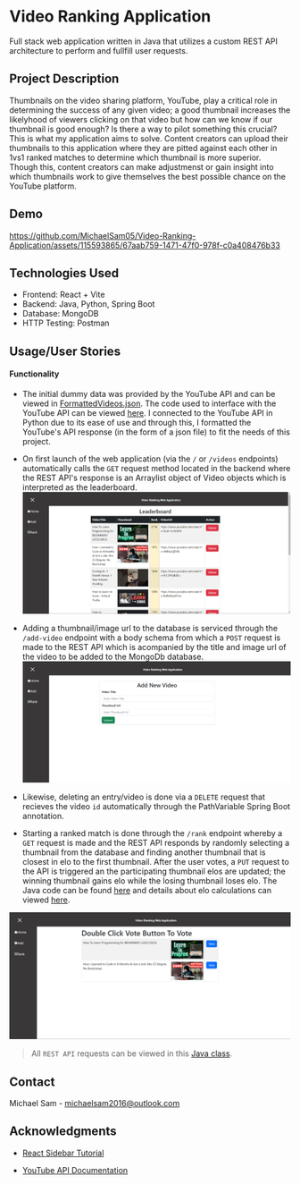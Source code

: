 # Video Ranking Application

Full stack web application written in Java that utilizes a custom REST API architecture to perform and fullfill user requests.

## Project Description

Thumbnails on the video sharing platform, YouTube, play a critical role in determining the success of any given video; a good thumbnail increases the likelyhood of viewers clicking on that video but how can we know if our thumbnail is good enough? Is there a way to pilot something this crucial? This is what my application aims to solve. Content creators can upload their thumbnails to this application where they are pitted against each other in 1vs1 ranked matches to determine which thumbnail is more superior. Though this, content creators can make adjustmenst or gain insight into which thumbnails work to give themselves the best possible chance on the YouTube platform.

## Demo
https://github.com/MichaelSam05/Video-Ranking-Application/assets/115593865/67aab759-1471-47f0-978f-c0a408476b33


## Technologies Used
- Frontend: React + Vite 
- Backend: Java, Python, Spring Boot
- Database: MongoDB
- HTTP Testing: Postman

## Usage/User Stories

#### Functionality
- The initial dummy data was provided by the YouTube API and can be viewed in [FormattedVideos.json](https://github.com/MichaelSam05/Video-Ranking-Application/blob/master/data/FormattedVideos.json). The code used to interface with the YouTube API can be viewed [here](https://github.com/MichaelSam05/Video-Ranking-Application/blob/master/ConnectYouTube/YTdata.py). I connected to the YouTube API in Python due to its ease of use and through this, I formatted the YouTube's API response (in the form of a json file) to fit the needs of this project.


- On first launch of the web application (via the `/` or `/videos` endpoints) automatically calls the `GET` request method located in the backend where the REST API's response is an Arraylist object of Video objects which is interpreted as the leaderboard.
![leaderboard](./src/assets/Home-Leaderboard.png)


- Adding a thumbnail/image url to the database is serviced through the `/add-video` endpoint with a body schema from which a `POST` request is made to the REST API which is acompanied by the title and image url of the video to be added to the MongoDb database.
![add-component](./src/assets/Add-option.png)

- Likewise, deleting an entry/video is done via a `DELETE` request that recieves the video `id` automatically through the PathVariable Spring Boot annotation.

- Starting a ranked match is done through the `/rank` endpoint whereby a `GET` request is made and the REST API responds by randomly selecting a thumbnail from the database and finding another thumbnail that is closest in elo to the first thumbnail. After the user votes, a `PUT` request to the API is triggered an the participating thumbnail elos are updated; the winning thumbnail gains elo while the losing thumbnail loses elo. The Java code can be found [here](https://github.com/MichaelSam05/Video-Ranking-Application/blob/master/src/main/java/com/VideoRankingApplication/videos/VideoRankingSystem.java) and details about elo calculations can viewed [here](https://www.omnicalculator.com/sports/elo).

![rank-component](./src/assets/rank-component.png)


> All `REST API` requests can be viewed in this [Java class](https://github.com/MichaelSam05/Video-Ranking-Application/blob/master/src/main/java/com/VideoRankingApplication/videos/VideoController.java).

## Contact
Michael Sam - michaelsam2016@outlook.com

## Acknowledgments

* [React Sidebar Tutorial](https://www.youtube.com/watch?v=CXa0f4-dWi4&t=1564s)

* [YouTube API Documentation](https://developers.google.com/youtube/v3)

